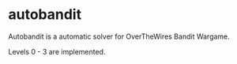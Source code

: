 # autobandit

Autobandit is a automatic solver for OverTheWires Bandit Wargame.

Levels 0 - 3 are implemented.

